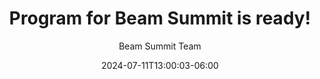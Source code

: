 ---
title: "Program for Beam Summit is ready!"
date: 2024-07-11T13:00:03-06:00
url: 2024-program-is-ready
description: "Improve your skills on data processing, join us for Beam College 2024!"
# post thumb
images : ["/images/blog/program-is-ready.png"]
# author
author: "Beam Summit Team"
summary: ""
redirection: program/
draft: false
---